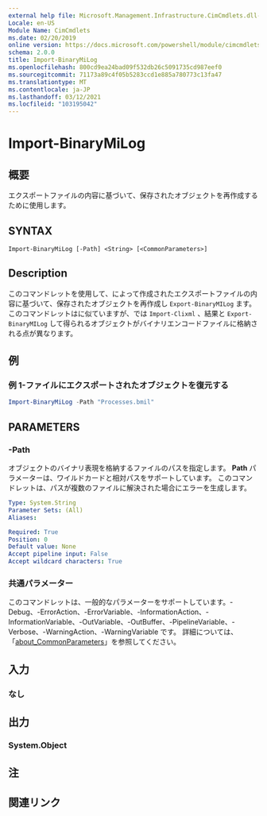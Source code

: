 ```yaml
---
external help file: Microsoft.Management.Infrastructure.CimCmdlets.dll-Help.xml
Locale: en-US
Module Name: CimCmdlets
ms.date: 02/20/2019
online version: https://docs.microsoft.com/powershell/module/cimcmdlets/import-binarymilog?view=powershell-7&WT.mc_id=ps-gethelp
schema: 2.0.0
title: Import-BinaryMiLog
ms.openlocfilehash: 800cd9ea24bad09f532db26c5091735cd987eef0
ms.sourcegitcommit: 71173a89c4f05b5283ccd1e885a780773c13fa47
ms.translationtype: MT
ms.contentlocale: ja-JP
ms.lasthandoff: 03/12/2021
ms.locfileid: "103195042"
---
```

# Import-BinaryMiLog

## 概要
エクスポートファイルの内容に基づいて、保存されたオブジェクトを再作成するために使用します。

## SYNTAX

```
Import-BinaryMiLog [-Path] <String> [<CommonParameters>]
```

## Description

このコマンドレットを使用して、によって作成されたエクスポートファイルの内容に基づいて、保存されたオブジェクトを再作成し `Export-BinaryMILog` ます。 このコマンドレットはに似ていますが、では `Import-Clixml` 、結果と `Export-BinaryMILog` して得られるオブジェクトがバイナリエンコードファイルに格納される点が異なります。

## 例

### 例 1-ファイルにエクスポートされたオブジェクトを復元する

```powershell
Import-BinaryMiLog -Path "Processes.bmil"
```

## PARAMETERS

### -Path

オブジェクトのバイナリ表現を格納するファイルのパスを指定します。 **Path** パラメーターは、ワイルドカードと相対パスをサポートしています。 このコマンドレットは、パスが複数のファイルに解決された場合にエラーを生成します。

```yaml
Type: System.String
Parameter Sets: (All)
Aliases:

Required: True
Position: 0
Default value: None
Accept pipeline input: False
Accept wildcard characters: True
```

### 共通パラメーター
このコマンドレットは、一般的なパラメーターをサポートしています。-Debug、-ErrorAction、-ErrorVariable、-InformationAction、-InformationVariable、-OutVariable、-OutBuffer、-PipelineVariable、-Verbose、-WarningAction、-WarningVariable です。 詳細については、「[about_CommonParameters](https://go.microsoft.com/fwlink/?LinkID=113216)」を参照してください。

## 入力

### なし

## 出力

### System.Object

## 注

## 関連リンク
